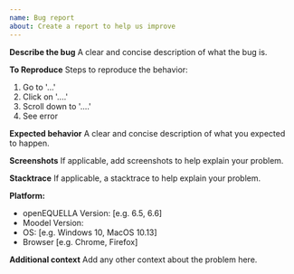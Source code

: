 ```yaml
---
name: Bug report
about: Create a report to help us improve
---
```


**Describe the bug**
A clear and concise description of what the bug is.

**To Reproduce**
Steps to reproduce the behavior:

1. Go to '...'
2. Click on '....'
3. Scroll down to '....'
4. See error

**Expected behavior**
A clear and concise description of what you expected to happen.

**Screenshots**
If applicable, add screenshots to help explain your problem.

**Stacktrace**
If applicable, a stacktrace to help explain your problem.

**Platform:**

- openEQUELLA Version: [e.g. 6.5, 6.6]
- Moodel Version:
- OS: [e.g. Windows 10, MacOS 10.13]
- Browser [e.g. Chrome, Firefox]

**Additional context**
Add any other context about the problem here.
